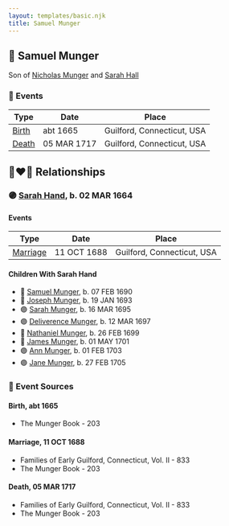 ```yaml
---
layout: templates/basic.njk
title: Samuel Munger
---
```

## 🔵 Samuel Munger

Son of [Nicholas Munger](/people/4/40603656) and [Sarah Hall](/people/4/42804920)

### 📆 Events

Type | Date | Place
------ | ------ | ------
[Birth](#event-cac5dd10-ff2a-4717-9e93-8cce8ac6ca8b) | abt 1665 | Guilford, Connecticut, USA
[Death](#event-9477e42f-73bb-4489-b7b6-12d4782df65f) | 05 MAR 1717 | Guilford, Connecticut, USA

## 👩‍❤️‍👨 Relationships

### 🟣 [Sarah Hand](/people/7/75255100), b. 02 MAR 1664

#### Events

Type | Date | Place
------ | ------ | ------
[Marriage](#event-2f7158f9-d80f-4b1b-b5ae-ad6187178b11) | 11 OCT 1688 | Guilford, Connecticut, USA
#### Children With Sarah Hand
* 🔵 [Samuel Munger](/people/6/64239804), b. 07 FEB 1690
* 🔵 [Joseph Munger](/people/8/82274524), b. 19 JAN 1693
* 🟣 [Sarah Munger](/people/2/24642538), b. 16 MAR 1695
* 🟣 [Deliverence Munger](/people/1/16376581), b. 12 MAR 1697
* 🔵 [Nathaniel Munger](/people/9/90245281), b. 26 FEB 1699
* 🔵 [James Munger](/people/7/73707528), b. 01 MAY 1701
* 🟣 [Ann Munger](/people/6/68439647), b. 01 FEB 1703
* 🟣 [Jane Munger](/people/1/1929334), b. 27 FEB 1705
### 📰 Event Sources

#### <a id="event-cac5dd10-ff2a-4717-9e93-8cce8ac6ca8b"></a> Birth, abt 1665
* The Munger Book  - 203

#### <a id="event-2f7158f9-d80f-4b1b-b5ae-ad6187178b11"></a> Marriage, 11 OCT 1688
* Families of Early Guilford, Connecticut, Vol. II  - 833
* The Munger Book  - 203
#### <a id="event-9477e42f-73bb-4489-b7b6-12d4782df65f"></a> Death, 05 MAR 1717
* Families of Early Guilford, Connecticut, Vol. II  - 833
* The Munger Book  - 203
